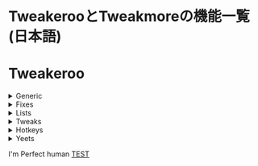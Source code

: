 # TweakerooとTweakmoreの機能一覧(日本語) 
# Tweakeroo
<details>
  <summary>Generic</summary>
  <a href="#ギャハハ">・carpetAccuratePlacementProtocol</a><br>
  ・clientPlacementRotation<br>
  ・fastLeftClickAllowTools<br>
  ・fastPlacementRememberOrientation<br>
  ・freeCameraPlayerInputs<br>
  ・freeCameraPlayerMovement<br>
  ・handRestockPre<br>
  ・hangableEntityBypassInverse<br>
  ・itemUsePacketCheckBypass<br>
  ・permanentSneakAllowInGUIs<br>
  ・placementRestrictionTiedToFast<br>
  <a id="M" style="height:100vh"></a>
  ・potionWarningBeneficialOnly<br><br><br><br><br><br><br><br><br><br><br><br><br><br><br><br><br><br><br><br><br><br><br><br><br><br><br><br><br><br><br><br><br><br><br><br><br><br><br><br><br><br><br><br><br><br><br><br><br><br><br><br><br><br><br><br><br><br><br><br><br><br><br><br>
</details>
<details>
  <summary>Fixes</summary>
</details>
<details>
  <summary>Lists</summary>
</details>
<details>
  <summary>Tweaks</summary>
</details>
<details>
  <summary>Hotkeys</summary>
</details>
<details>
  <summary>Yeets</summary>
</details>

<a id="ギャハハ">I'm Perfect human</a>
<a href="#M">TEST</a>
